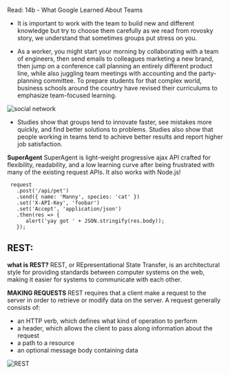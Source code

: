 Read: 14b - What Google Learned About Teams

- It is important to work with the team to build new and different knowledge but try to choose them carefully as we read from rovosky story, we understand that sometimes groups put stress on you.

- As a worker, you might start your morning by collaborating with a team of engineers, then send emails to colleagues marketing a new brand, then jump on a conference call planning an entirely different product line, while also juggling team meetings with accounting and the party-planning committee. To prepare students for that complex world, business schools around the country have revised their curriculums to emphasize team-focused learning.


![social network](https://static01.nyt.com/images/2016/02/28/magazine/28mag-teams2/28mag-teams2-jumbo.jpg?quality=90&auto=webp)


- Studies show that groups tend to innovate faster, see mistakes more quickly, and find better solutions to problems. Studies also show that people working in teams tend to achieve better results and report higher job satisfaction.

**SuperAgent**
SuperAgent is light-weight progressive ajax API crafted for flexibility, readability, and a low learning curve after being frustrated with many of the existing request APIs. It also works with Node.js!

```
 request
   .post('/api/pet')
   .send({ name: 'Manny', species: 'cat' })
   .set('X-API-Key', 'foobar')
   .set('Accept', 'application/json')
   .then(res => {
      alert('yay got ' + JSON.stringify(res.body));
   });

   ```

   ## REST:
  **what is REST?** REST, or REpresentational State Transfer, is an architectural style for providing standards between computer systems on the web, making it easier for systems to communicate with each other. 
  
  **MAKING REQUESTS**
REST requires that a client make a request to the server in order to retrieve or modify data on the server. A request generally consists of:

- an HTTP verb, which defines what kind of operation to perform
- a header, which allows the client to pass along information about the request
- a path to a resource
- an optional message body containing data

![REST](https://miro.medium.com/max/1200/1*EbBD6IXvf3o-YegUvRB_IA.jpeg)